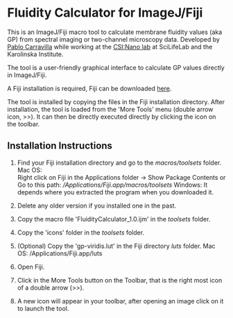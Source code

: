 # Fluidity Calculator for ImageJ/Fiji

This is an ImageJ/Fiji macro tool to calculate membrane fluidity values (aka GP) from spectral imaging or two-channel microscopy data.
Developed by [Pablo Carravilla](https://orcid.org/0000-0001-6592-7630) while working at the [CSI:Nano lab](https://www.csi-nano.org) at SciLifeLab and the Karolinska Institute.

The tool is a user-friendly graphical interface to calculate GP values directly in ImageJ/Fiji.

A Fiji installation is required, Fiji can be downloaded [here](https://fiji.sc).

The tool is installed by copying the files in the Fiji installation directory.
After installation, the tool is loaded from the 'More Tools' menu (double arrow icon, >>).
It can then be directly executed directly by clicking the icon on the toolbar.

## Installation Instructions
1. Find your Fiji installation directory and go to the _macros/toolsets_ folder.
	Mac OS:  
		Right click on Fiji in the Applications folder -> Show Package Contents
		or
		Go to this path: _/Applications/Fiji.app/macros/toolsets_
	Windows:
		It depends where you extracted the program when you downloaded it.

2. Delete any older version if you installed one in the past.

3. Copy the macro file 'FluidityCalculator_1.0.ijm' in the _toolsets_ folder.

4. Copy the 'icons' folder in the _toolsets_ folder.

5. (Optional) Copy the 'gp-viridis.lut' in the Fiji directory _luts_ folder.
	Mac OS: /Applications/Fiji.app/luts

6. Open Fiji.

7. Click in the More Tools button on the Toolbar, that is the right most icon of a double arrow (>>).

8. A new icon will appear in your toolbar, after opening an image click on it to launch the tool.
